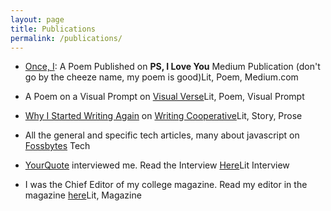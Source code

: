 ```yaml
---
layout: page
title: Publications
permalink: /publications/
---
```


- [Once, I](https://medium.com/@arihantverma/once-i-535d49c00d61#.jarz0aj5g): A Poem Published on **PS, I Love You** Medium Publication (don't go by the cheeze name, my poem is good)<span class="chip-tag"><span class="chip-tag-text">Lit, Poem, Medium.com</span></span>

- A Poem on a Visual Prompt on [Visual Verse](http://visualverse.org/submissions/delineation/)<span class="chip-tag"><span class="chip-tag-text">Lit, Poem, Visual Prompt</span></span>

- [Why I Started Writing Again](https://writingcooperative.com/why-i-started-writing-again-eb187df2787e) on [Writing Cooperative](https://writingcooperative.com/)<span class="chip-tag"><span class="chip-tag-text">Lit, Story, Prose</span></span>

- All the general and specific tech articles, many about javascript on [Fossbytes](https://fossbytes.com/author/av/) <span class="chip-tag"><span class="chip-tag-text">Tech</span></span>

- [YourQuote](http://yourquote.in) interviewed me. Read the Interview [Here](https://stories.yourquote.in/meet-arihant-verma-the-wondrous-wordsmith-from-the-mountains-cf6b4ef72155#.z4744ow8w)<span class="chip-tag"><span class="chip-tag-text">Lit Interview</span></span>

- I was the Chief Editor of my college magazine. Read my editor in the magazine [here](http://nith.ac.in/srijan/srijan_2015.pdf)<span class="chip-tag"><span class="chip-tag-text">Lit, Magazine</span></span>
